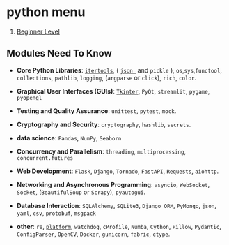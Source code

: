 # python menu
1. [Beginner Level](./_menu_1.md)





## Modules Need To Know
- **Core Python Libraries**: [`itertools`](./_dump_/itertools.md), ( [`json `](./_dump_/json.md) and `pickle` ), `os`,`sys`,`functool`, `collections`, `pathlib`, `logging`, (`argparse` or `click`), `rich`, `color`.

- **Graphical User Interfaces (GUIs)**: [`Tkinter`](./_dump_/tkinter.md), `PyQt`, `streamlit`, `pygame`, `pyopengl`

- **Testing and Quality Assurance**: `unittest`, `pytest`, `mock`.

- **Cryptography and Security**: `cryptography`, `hashlib`, `secrets`.

- **data science**: `Pandas`, `NumPy`, `Seaborn`

- **Concurrency and Parallelism**: `threading`, `multiprocessing`, `concurrent.futures`

- **Web Development**: `Flask`, `Django`, `Tornado`, `FastAPI`, `Requests`, `aiohttp`.

- **Networking and Asynchronous Programming**: `asyncio`, `WebSocket`, `Socket`, (`BeautifulSoup` or `Scrapy`), `pyautogui`.

- **Database Interaction**: `SQLAlchemy`, `SQLite3`, `Django ORM`, `PyMongo`, `json`, `yaml`, `csv`, `protobuf`, `msgpack`

- **other**: `re`, [`platform`](./_dump_/platform.md), `watchdog`, `cProfile`, `Numba`, `Cython`, `Pillow`, `Pydantic`, `ConfigParser`, `OpenCV`, `Docker`, `gunicorn`, `fabric`, `ctype`.
